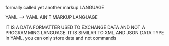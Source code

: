 formally called yet another markup LANGUAGE

YAML --> YAML AIN'T MARKUP LANGUAGE

IT IS A DATA FORMATTER USED TO EXCHANGE DATA AND NOT A PROGRAMMING LANGUAGE.
IT IS SIMILAR TO XML AND JSON DATA TYPE
In YAML, you can only store data and not commands
